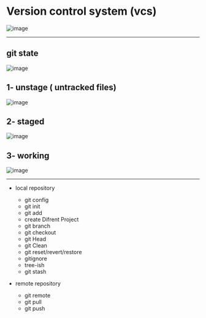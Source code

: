# Version control system (vcs) 
![image](https://github.com/rezaabedi1365/Devops/assets/117336743/6455c93f-d8e1-4d94-8acc-d172af790592)

-----------------------------------------------------------------
## git state
![image](https://github.com/rezaabedi1365/Devops/assets/117336743/d7e28cd4-81ca-4132-a62d-4b2b51437ba9)


## 1- unstage ( untracked files)
![image](https://github.com/rezaabedi1365/Devops/assets/117336743/3c2ab70e-8a9e-4425-9d91-755f8dc5196b)

## 2- staged 
![image](https://github.com/rezaabedi1365/Devops/assets/117336743/8ac3ffac-cf53-492a-a531-7dfb57fda439)


## 3- working
![image](https://github.com/rezaabedi1365/Devops/assets/117336743/c4e51818-d42d-4a69-84a7-85faeec49892)

---------------------------------------------------------------------
* local repository
  - git config
  - git init
  - git add
  - create Difrent Project 
  - git branch 
  - git checkout 
  - git Head 
  - git Clean 
  - git reset/revert/restore 
  - gitignore 
  - tree-ish 
  - git stash 


* remote repository
  - git remote 
  - git pull 
  - git push 

 
